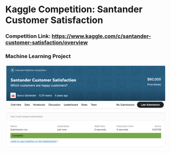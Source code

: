 # Kaggle Competition: Santander Customer Satisfaction

### Competition Link: https://www.kaggle.com/c/santander-customer-satisfaction/overview

### Machine Learning Project

![Fig](fig/Fig.png)
